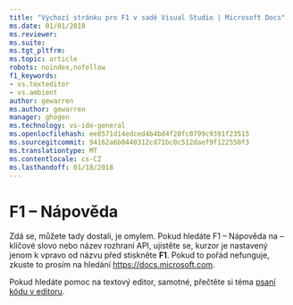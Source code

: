 ```yaml
---
title: "Výchozí stránku pro F1 v sadě Visual Studio | Microsoft Docs"
ms.date: 01/01/2018
ms.reviewer: 
ms.suite: 
ms.tgt_pltfrm: 
ms.topic: article
robots: noindex,nofollow
f1_keywords:
- vs.texteditor
- vs.ambient
author: gewarren
ms.author: gewarren
manager: ghogen
ms.technology: vs-ide-general
ms.openlocfilehash: ee8571d14edced4b4bd4f20fc0799c9391f23515
ms.sourcegitcommit: 94162a6b0440312cd71bc0c512daef9f122550f3
ms.translationtype: MT
ms.contentlocale: cs-CZ
ms.lasthandoff: 01/18/2018
---
```

# F1 – Nápověda

Zdá se, můžete tady dostali, je omylem. Pokud hledáte F1 – Nápověda na – klíčové slovo nebo název rozhraní API, ujistěte se, kurzor je nastavený jenom k vpravo od názvu před stiskněte **F1**. Pokud to pořád nefunguje, zkuste to prosím na hledání https://docs.microsoft.com.

Pokud hledáte pomoc na textový editor, samotné, přečtěte si téma [psaní kódu v editoru](../../ide/writing-code-in-the-code-and-text-editor.md).
